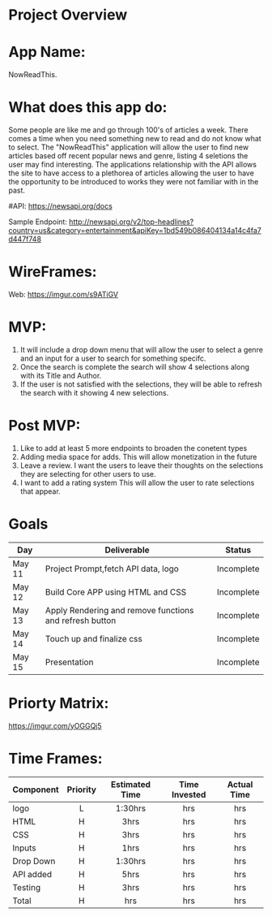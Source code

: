 # Project Overview
  

# App Name: 
NowReadThis. 

# What does this app do: 
Some people are like me and go through 100's of articles a week. There comes a time when you need something new to read and do not know what to select. The "NowReadThis" application will allow the user to find new articles based off recent popular news and genre, listing 4 seletions the user may find interesting. The applications relationship with the API allows the site to have access to a plethorea of articles allowing the user to have the opportunity to be introduced to works they were not familiar with in the past. 

#API: https://newsapi.org/docs

Sample Endpoint:  http://newsapi.org/v2/top-headlines?country=us&category=entertainment&apiKey=1bd549b086404134a14c4fa7d447f748



# WireFrames: 
Web: https://imgur.com/s9ATiGV


# MVP: 
1. It will include a drop down menu that will allow the user to select a genre and an input for a user to search for something specifc.
2. Once the search is complete the search will show 4 selections along with its Title and Author.
3. If the user is not satisfied with the selections, they will be able to refresh the search with it showing 4 new selections. 


# Post MVP: 
1. Like to add at least 5 more endpoints to broaden the conetent types 
2. Adding media space for adds. This will allow monetization in the future
3.  Leave a review. I want the users to leave their thoughts on the selections they are selecting for other users to use. 
4.  I want to add a rating system This will allow the user to rate selections that appear. 

# Goals

|  Day | Deliverable | Status
|---|---| ---|
|May 11| Project Prompt,fetch API data, logo | Incomplete
|May 12| Build Core APP using HTML and CSS | Incomplete
|May 13| Apply Rendering and remove functions and refresh button | Incomplete
|May 14| Touch up and finalize css | Incomplete
|May 15| Presentation | Incomplete


# Priorty Matrix: 
https://imgur.com/yOGGQj5

# Time Frames:


| Component | Priority | Estimated Time | Time Invested | Actual Time |
| --- | :---: |  :---: | :---: | :---: |
| logo | L | 1:30hrs| hrs | hrs |
| HTML | H | 3hrs| hrs | hrs |
| CSS | H | 3hrs| hrs | hrs |
| Inputs | H | 1hrs| hrs | hrs |
| Drop Down | H | 1:30hrs| hrs | hrs |
| API added | H | 5hrs| hrs | hrs |
| Testing | H | 3hrs| hrs | hrs |
| Total | H | hrs| hrs | hrs |

